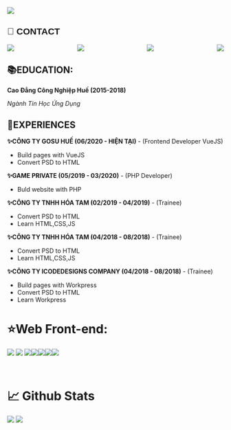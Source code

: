 <img src="https://i.ibb.co/ftQKTWb/large.png" style="text-align:center" />

<h2 style="font-family: 'Fredoka', sans-serif;">
 📶 CONTACT
</h2>
<p style="display:flex;justify-content:space-between;font-family:'Fredoka'" >
<a href = "mailto: abc@example.com"> <img src="https://i.ibb.co/FKqtg4q/email.png"/ > </a>
<a href="https://www.facebook.com/CaHop51"> <img src="https://i.ibb.co/XFwHjCq/facebook.png" > </a>
<a href="https://www.topcv.vn/xem-cv/UVEDDwNQA1FRBwRWBABcDAQOBFYADAIGUVEFDA545c?fbclid=IwAR1KoT1qi_42mFnlQJnYHKWCXSqfY61a5Mftqq3lyILS1xA1Q0WvGZEFVbI"> <img src="https://i.ibb.co/qBDWwSk/favorites.png" > </a>
<a href="https://www.linkedin.com/in/le-kiet-738016b8/"> <img src="https://i.ibb.co/8mNTxYp/linkedin.png" > </a>

</p>

<h2>📚EDUCATION:</h2>
<p><b>Cao Đẳng Công Nghiệp Huế (2015-2018)</b></p>
<p><i>Ngành Tin Học Ứng Dụng</i><p>

<h2>
🏢EXPERIENCES
</h2>

<p><b>✨CÔNG TY GOSU HUẾ (06/2020 - HIỆN TẠI)</b> - (Frontend Developer VueJS)</p>
<ul>
<li>Build pages with VueJS</li>
<li>Convert PSD to HTML</li>
</ul>
<p><b>✨GAME PRIVATE (05/2019 - 03/2020)</b> - (PHP Developer)</p>
<ul>
<li>Buld website with PHP</li>
</ul>
<p><b>✨CÔNG TY TNHH HÓA TAM (02/2019 - 04/2019)</b> - (Trainee)</p>
<ul>
<li>Convert PSD to HTML</li>
<li>Learn HTML,CSS,JS </li>
</ul>
<p><b>✨CÔNG TY TNHH HÓA TAM (04/2018 - 08/2018)</b> - (Trainee)</p>
<ul>
<li>Convert PSD to HTML</li>
<li>Learn HTML,CSS,JS</li>
</ul>
<p><b>✨CÔNG TY ICODEDESIGNS COMPANY (04/2018 - 08/2018)</b> - (Trainee)</p>
<ul>
<li>Build pages with Workpress</li>
<li>Convert PSD to HTML</li>
<li>Learn Workpress</li>
</ul>

<h1>⭐Web Front-end:</h1>
<p><img src="https://img.shields.io/badge/html5-%23E34F26.svg?style=for-the-badge&logo=html5&logoColor=white">
<img src="https://img.shields.io/badge/css3-%231572B6.svg?style=for-the-badge&logo=css3&logoColor=white">
<img src="https://img.shields.io/badge/javascript-%23323330.svg?style=for-the-badge&logo=javascript&logoColor=%23F7DF1E"><img src="https://img.shields.io/badge/SASS-hotpink.svg?style=for-the-badge&logo=SASS&logoColor=white"><img src="https://img.shields.io/badge/tailwindcss-%2338B2AC.svg?style=for-the-badge&logo=tailwind-css&logoColor=white"><img src="https://img.shields.io/badge/react-%2320232a.svg?style=for-the-badge&logo=react&logoColor=%2361DAFB"><img src="https://img.shields.io/badge/vuejs-%2335495e.svg?style=for-the-badge&logo=vuedotjs&logoColor=%234FC08D">
  </p>
<br>
<h1>📈 Github Stats</h1>
<img src="https://github-readme-stats.vercel.app/api?username=tuankiet212&theme=vue-dark&show_icons=true&count_private=true">
<img src="https://github-readme-stats.vercel.app/api/top-langs/?username=letuankiet212&theme=vue&layout=compact&langs_count=5">

